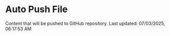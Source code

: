 # Auto Push File

Content that will be pushed to GitHub repository.
Last updated: 07/03/2025, 06:17:53 AM